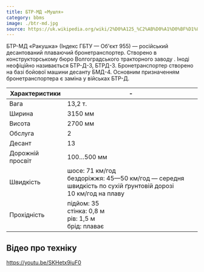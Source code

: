 ```yaml
---
title: БТР-МД «Мушля»
category: bbms
image: ./btr-md.jpg
source: https://uk.wikipedia.org/wiki/2%D0%A125_%C2%AB%D0%A1%D0%BF%D1%80%D1%83%D1%82-%D0%A1%D0%94%C2%BB
---
```


БТР-МД «Ракушка» (Індекс ГБТУ — Об'єкт 955) — російський десантований плаваючий бронетранспортер. Створено в конструкторському бюро Волгоградського тракторного заводу . Іноді неофіційно називається БТР-Д-3, БТРД-3.
Бронетранспортер створено на базі бойової машини десанту БМД-4. Основним призначенням бронетранспортера є заміна у військах БТР-Д.

| Характеристики   | -                                                                                                                   |
| ---------------- | ------------------------------------------------------------------------------------------------------------------- |
| Вага             | 13,2 т.                                                                                                             |
| Ширина           | 3150 мм                                                                                                             |
| Висота           | 2700 мм                                                                                                             |
| Обслуга          | 2                                                                                                                   |
| Десант           | 13                                                                                                                  |
| Дорожній просвіт | 100…500 мм                                                                                                          |
| Швидкість        | шосе: 71 км/год <br/>бездоріжжя: 45—50 км/год — середня швидкість по сухій ґрунтовій дорозі <br/>10 км/год на плаву |
| Прохідність      | підйом: 35 <br/>стінка: 0,8 м <br/>рів: 1,5 м <br/>брід: плаває                                                     |

## Відео про техніку

https://youtu.be/SKHetx9iuF0